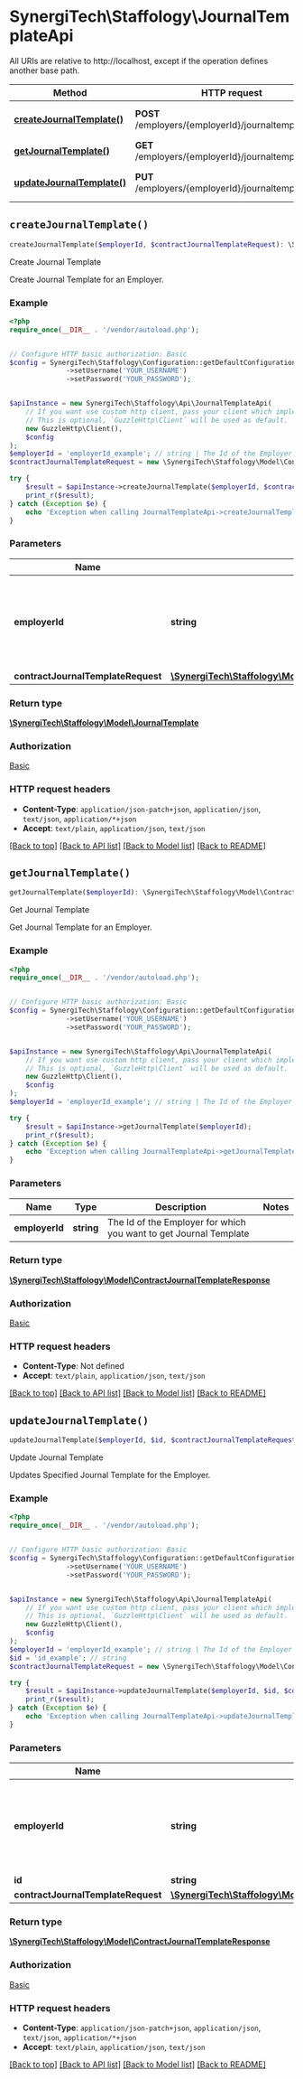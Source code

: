 # SynergiTech\Staffology\JournalTemplateApi

All URIs are relative to http://localhost, except if the operation defines another base path.

| Method | HTTP request | Description |
| ------------- | ------------- | ------------- |
| [**createJournalTemplate()**](JournalTemplateApi.md#createJournalTemplate) | **POST** /employers/{employerId}/journaltemplate | Create Journal Template |
| [**getJournalTemplate()**](JournalTemplateApi.md#getJournalTemplate) | **GET** /employers/{employerId}/journaltemplate | Get Journal Template |
| [**updateJournalTemplate()**](JournalTemplateApi.md#updateJournalTemplate) | **PUT** /employers/{employerId}/journaltemplate/{id} | Update Journal Template |


## `createJournalTemplate()`

```php
createJournalTemplate($employerId, $contractJournalTemplateRequest): \SynergiTech\Staffology\Model\JournalTemplate
```

Create Journal Template

Create Journal Template for an Employer.

### Example

```php
<?php
require_once(__DIR__ . '/vendor/autoload.php');


// Configure HTTP basic authorization: Basic
$config = SynergiTech\Staffology\Configuration::getDefaultConfiguration()
              ->setUsername('YOUR_USERNAME')
              ->setPassword('YOUR_PASSWORD');


$apiInstance = new SynergiTech\Staffology\Api\JournalTemplateApi(
    // If you want use custom http client, pass your client which implements `GuzzleHttp\ClientInterface`.
    // This is optional, `GuzzleHttp\Client` will be used as default.
    new GuzzleHttp\Client(),
    $config
);
$employerId = 'employerId_example'; // string | The Id of the Employer for which you want to create Journal Template
$contractJournalTemplateRequest = new \SynergiTech\Staffology\Model\ContractJournalTemplateRequest(); // \SynergiTech\Staffology\Model\ContractJournalTemplateRequest

try {
    $result = $apiInstance->createJournalTemplate($employerId, $contractJournalTemplateRequest);
    print_r($result);
} catch (Exception $e) {
    echo 'Exception when calling JournalTemplateApi->createJournalTemplate: ', $e->getMessage(), PHP_EOL;
}
```

### Parameters

| Name | Type | Description  | Notes |
| ------------- | ------------- | ------------- | ------------- |
| **employerId** | **string**| The Id of the Employer for which you want to create Journal Template | |
| **contractJournalTemplateRequest** | [**\SynergiTech\Staffology\Model\ContractJournalTemplateRequest**](../Model/ContractJournalTemplateRequest.md)|  | [optional] |

### Return type

[**\SynergiTech\Staffology\Model\JournalTemplate**](../Model/JournalTemplate.md)

### Authorization

[Basic](../../README.md#Basic)

### HTTP request headers

- **Content-Type**: `application/json-patch+json`, `application/json`, `text/json`, `application/*+json`
- **Accept**: `text/plain`, `application/json`, `text/json`

[[Back to top]](#) [[Back to API list]](../../README.md#endpoints)
[[Back to Model list]](../../README.md#models)
[[Back to README]](../../README.md)

## `getJournalTemplate()`

```php
getJournalTemplate($employerId): \SynergiTech\Staffology\Model\ContractJournalTemplateResponse
```

Get Journal Template

Get Journal Template for an Employer.

### Example

```php
<?php
require_once(__DIR__ . '/vendor/autoload.php');


// Configure HTTP basic authorization: Basic
$config = SynergiTech\Staffology\Configuration::getDefaultConfiguration()
              ->setUsername('YOUR_USERNAME')
              ->setPassword('YOUR_PASSWORD');


$apiInstance = new SynergiTech\Staffology\Api\JournalTemplateApi(
    // If you want use custom http client, pass your client which implements `GuzzleHttp\ClientInterface`.
    // This is optional, `GuzzleHttp\Client` will be used as default.
    new GuzzleHttp\Client(),
    $config
);
$employerId = 'employerId_example'; // string | The Id of the Employer for which you want to get Journal Template

try {
    $result = $apiInstance->getJournalTemplate($employerId);
    print_r($result);
} catch (Exception $e) {
    echo 'Exception when calling JournalTemplateApi->getJournalTemplate: ', $e->getMessage(), PHP_EOL;
}
```

### Parameters

| Name | Type | Description  | Notes |
| ------------- | ------------- | ------------- | ------------- |
| **employerId** | **string**| The Id of the Employer for which you want to get Journal Template | |

### Return type

[**\SynergiTech\Staffology\Model\ContractJournalTemplateResponse**](../Model/ContractJournalTemplateResponse.md)

### Authorization

[Basic](../../README.md#Basic)

### HTTP request headers

- **Content-Type**: Not defined
- **Accept**: `text/plain`, `application/json`, `text/json`

[[Back to top]](#) [[Back to API list]](../../README.md#endpoints)
[[Back to Model list]](../../README.md#models)
[[Back to README]](../../README.md)

## `updateJournalTemplate()`

```php
updateJournalTemplate($employerId, $id, $contractJournalTemplateRequest): \SynergiTech\Staffology\Model\ContractJournalTemplateResponse
```

Update Journal Template

Updates Specified Journal Template for the Employer.

### Example

```php
<?php
require_once(__DIR__ . '/vendor/autoload.php');


// Configure HTTP basic authorization: Basic
$config = SynergiTech\Staffology\Configuration::getDefaultConfiguration()
              ->setUsername('YOUR_USERNAME')
              ->setPassword('YOUR_PASSWORD');


$apiInstance = new SynergiTech\Staffology\Api\JournalTemplateApi(
    // If you want use custom http client, pass your client which implements `GuzzleHttp\ClientInterface`.
    // This is optional, `GuzzleHttp\Client` will be used as default.
    new GuzzleHttp\Client(),
    $config
);
$employerId = 'employerId_example'; // string | The Id of the Employer for which you want to update Journal Template
$id = 'id_example'; // string
$contractJournalTemplateRequest = new \SynergiTech\Staffology\Model\ContractJournalTemplateRequest(); // \SynergiTech\Staffology\Model\ContractJournalTemplateRequest

try {
    $result = $apiInstance->updateJournalTemplate($employerId, $id, $contractJournalTemplateRequest);
    print_r($result);
} catch (Exception $e) {
    echo 'Exception when calling JournalTemplateApi->updateJournalTemplate: ', $e->getMessage(), PHP_EOL;
}
```

### Parameters

| Name | Type | Description  | Notes |
| ------------- | ------------- | ------------- | ------------- |
| **employerId** | **string**| The Id of the Employer for which you want to update Journal Template | |
| **id** | **string**|  | |
| **contractJournalTemplateRequest** | [**\SynergiTech\Staffology\Model\ContractJournalTemplateRequest**](../Model/ContractJournalTemplateRequest.md)|  | [optional] |

### Return type

[**\SynergiTech\Staffology\Model\ContractJournalTemplateResponse**](../Model/ContractJournalTemplateResponse.md)

### Authorization

[Basic](../../README.md#Basic)

### HTTP request headers

- **Content-Type**: `application/json-patch+json`, `application/json`, `text/json`, `application/*+json`
- **Accept**: `text/plain`, `application/json`, `text/json`

[[Back to top]](#) [[Back to API list]](../../README.md#endpoints)
[[Back to Model list]](../../README.md#models)
[[Back to README]](../../README.md)
